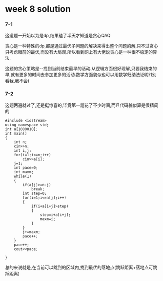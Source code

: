 # week 8 solution

### 7-1 

这道题一开始以为是dp,结果磕了半天才知道是贪心QAQ

贪心是一种特殊的dp,都是通过最优子问题的解决来得出整个问题的解,只不过贪心只考虑眼前的最优,而没有大局观.所以看到网上有大佬说贪心是一种很不稳定的算法.

这题的贪心策略是--找到当前结束最早的活动.从逻辑方面很好理解,只要我结束的早,就有更多的时间去参加更多的活动.数学方面貌似也可以用数学归纳法证明?(别看我,我不会)

### 7-2

这题两遍就过了,还是挺惊喜的,毕竟第一题花了不少时间,而且代码貌似算是很精简的

```
#include <iostream>
using namespace std;
int a[1000010];
int main()
{
    int n;
    cin>>n;
    int i,j;
    for(i=1;i<=n;i++)
        cin>>a[i];
    j=1;
    int pace=0;
    int maxm;
    while(1)
    {
        if(a[j]>=n-j)
            break;
        int step=0;
        for(i=1;i<=a[j];i++)
        {
            if(i+a[i+j]>step)
            {
                step=i+a[i+j];
                maxm=i;
            }
        }
        j+=maxm;
        pace++;
    }
    pace++;
    cout<<pace;
    
}
```

总的来说就是,在当前可以跳到的区域内,找到最优的落地点(跳跃距离+落地点可跳跃距离)